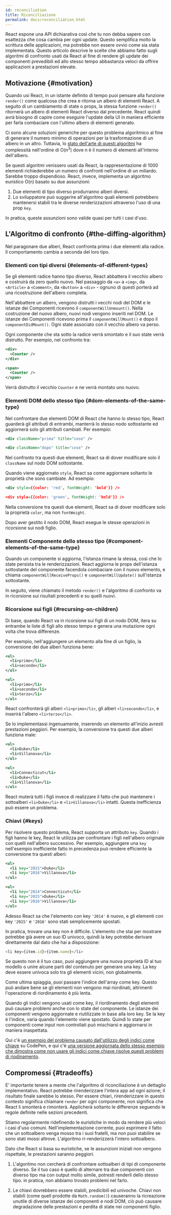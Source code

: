 ```yaml
---
id: reconciliation
title: Riconciliazione
permalink: docs/reconciliation.html
---
```


React espone una API dichiarativa così che tu non debba sapere con esattezza che cosa cambia per ogni update. Questo semplifica molto la scrittura delle applicazioni, ma potrebbe non essere ovvio come sia stata implementata. Questo articolo descrive le scelte che abbiamo fatto sugli algoritmi di confronto usati da React al fine di rendere gli update dei componenti prevedibili ed allo stesso tempo abbastanza veloci da offrire applicazioni a prestazioni elevate.

## Motivazione {#motivation}

Quando usi React, in un istante definito di tempo puoi pensare alla funzione `render()` come qualcosa che crea e ritorna un albero di elementi React. A seguito di un cambiamento di state o props, la stessa funzione `render()` ritornerà un albero di elementi React diverso dal precedente. React quindi avrà bisogno di capire come eseguire l'update della UI in maniera efficiente per farla combaciare con l'ultimo albero di elementi generato.

Ci sono alcune soluzioni generiche per questo problema algoritmico al fine di generare il numero minimo di operazioni per la trasformazione di un albero in un altro. Tuttavia, lo [stato dell'arte di questi algoritmi](https://grfia.dlsi.ua.es/ml/algorithms/references/editsurvey_bille.pdf) ha complessità nell'ordine di O(n<sup>3</sup>) dove n è il numero di elementi all'interno dell'albero.

Se questi algoritmi venissero usati da React, la rappresentazione di 1000 elementi richiederebbe un numero di confronti nell'ordine di un miliardo. Sarebbe troppo dispendioso. React, invece, implementa un algoritmo euristico O(n) basato su due assunzioni:

1. Due elementi di tipo diverso produrranno alberi diversi.
2. Lo sviluppatore può suggerire all'algoritmo quali elementi potrebbero mantenersi stabili tra le diverse renderizzazioni attraverso l'uso di una prop `key`.

In pratica, queste assunzioni sono valide quasi per tutti i casi d'uso.

## L'Algoritmo di confronto {#the-diffing-algorithm}

Nel paragonare due alberi, React confronta prima i due elementi alla radice. Il comportamento cambia a seconda del loro tipo. 

### Elementi con tipi diversi {#elements-of-different-types}

Se gli elementi radice hanno tipo diverso, React abbattera il vecchio albero e costruirà da zero quello nuovo. Nel passaggio da `<a>` a `<img>`, da `<Article>` a `<Comment>`, da `<Button>` a `<div>` - ognuno di questi porterà ad una ricostruzione dell'albero completa.

Nell'abbattere un albero, vengono distrutti i vecchi nodi del DOM e le istanze dei Componenti ricevono il `componentWillUnmount()`. Nella costruzione del nuovo albero, nuovi nodi vengono inseriti nel DOM. Le istanze dei Componenti ricevono prima il `componentWillMount()` e dopo il `componentDidMount()`. Ogni state associato con il vecchio albero va perso.

Ogni componente che sta sotto la radice verrà smontato e il suo state verrà distrutto. Per esempio, nel confronto tra:

```xml
<div>
  <Counter />
</div>

<span>
  <Counter />
</span>
```

Verrà distrutto il vecchio `Counter` e ne verrà montato uno nuovo.

### Elementi DOM dello stesso tipo {#dom-elements-of-the-same-type}

Nel confrontare due elementi DOM di React che hanno lo stesso tipo, React guarderà gli attributi di entrambi, manterrà lo stesso nodo sottostante ed aggiornerà solo gli attributi cambiati. Per esempio:

```xml
<div className="prima" title="cose" />

<div className="dopo" title="cose" />
```

Nel confronto tra questi due elementi, React sa di dover modificare solo il `className` sul nodo DOM sottostante.

Quando viene aggiornato `style`, React sa come aggiornare soltanto le proprietà che sono cambiate. Ad esempio:

```xml
<div style={{color: 'red', fontWeight: 'bold'}} />

<div style={{color: 'green', fontWeight: 'bold'}} />
```

Nella conversione tra questi due elementi, React sa di dover modificare solo la proprietà `color`, ma non `fontWeight`.

Dopo aver gestito il nodo DOM, React esegue le stesse operazioni in ricorsione sui nodi figlio.

### Elementi Componente dello stesso tipo {#component-elements-of-the-same-type}

Quando un componente si aggiorna, l'istanza rimane la stessa, così che lo state persista tra le renderizzazioni. React aggiorna le props dell'istanza sottostante del componente facendola combaciare con il nuovo elemento, e chiama `componentWillReceiveProps()` e `componentWillUpdate()` sull'istanza sottostante. 

In seguito, viene chiamato il metodo `render()` e l'algoritmo di confronto va in ricorsione sui risultati precedenti e su quelli nuovi.

### Ricorsione sui figli {#recursing-on-children}

Di base, quando React va in ricorsione sui figli di un nodo DOM, itera su entrambe le liste di figli allo stesso tempo e genera una mutazione ogni volta che trova differenze.

Per esempio, nell'aggiungere un elemento alla fine di un figlio, la conversione dei due alberi funziona bene:

```xml
<ul>
  <li>primo</li>
  <li>secondo</li>
</ul>

<ul>
  <li>primo</li>
  <li>secondo</li>
  <li>terzo</li>
</ul>
```

React confronterà gli alberi `<li>primo</li>`, gli alberi `<li>secondo</li>`, e inserirà l'albero `<li>terzo</li>`.

Se lo implementassi ingenuamente, inserendo un elemento all'inizio avresti prestazioni peggiori. Per esempio, la conversione tra questi due alberi funziona male:

```xml
<ul>
  <li>Duke</li>
  <li>Villanova</li>
</ul>

<ul>
  <li>Connecticut</li>
  <li>Duke</li>
  <li>Villanova</li>
</ul>
```

React muterà tutti i figli invece di realizzare il fatto che può mantenere i sottoalberi `<li>Duke</li>` e `<li>Villanova</li>` intatti. Questa inefficienza può essere un problema.

### Chiavi {#keys}

Per risolvere questo problema, React supporta un attributo `key`. Quando i figli hanno le key, React le utilizza per confrontare i figli nell'albero originale con quelli nell'albero successivo. Per esempio, aggiungere una `key` nell'esempio inefficiente fatto in precedenza può rendere efficiente la conversione tra questi alberi:

```xml
<ul>
  <li key="2015">Duke</li>
  <li key="2016">Villanova</li>
</ul>

<ul>
  <li key="2014">Connecticut</li>
  <li key="2015">Duke</li>
  <li key="2016">Villanova</li>
</ul>
```

Adesso React sa che l'elemento con key `'2014'` è nuovo, e gli elementi con key `'2015'` e `'2016'` sono stati semplicemente spostati.

In pratica, trovare una key non è difficile. L'elemento che stai per mostrare potrebbe già avere un suo ID univoco, quindi la key potrebbe derivare direttamente dal dato che hai a disposizione:

```js
<li key={item.id}>{item.name}</li>
```

Se questo non è il tuo caso, puoi aggiungere una nuova proprietà ID al tuo modello o unire alcune parti del contenuto per generare una key. La key deve essere univoca solo tra gli elementi vicini, non globalmente.

Come ultima spiaggia, puoi passare l'indice dell'array come key. Questo può andare bene se gli elementi non vengono mai riordinati, altrimenti l'operazione di riordinamento è più lenta.

Quando gli indici vengono usati come key, il riordinamento degli elementi può causare problemi anche con lo state del componente. Le istanze dei componenti vengono aggiornate e riutilizzate in base alla loro key. Se la key è l'indice, varia quando l'elemento viene spostato. Quindi lo state per componenti come input non controllati può mischiarsi e aggiornarsi in maniera inaspettata.

Qui c'è [un esempio del problema causato dall'utilizzo degli indici come chiave](codepen://reconciliation/index-used-as-key) su CodePen, e qui c'è [una versione aggiornata dello stesso esempio che dimostra come non usare gli indici come chiave risolve questi problemi di riodinamento](codepen://reconciliation/no-index-used-as-key).

## Compromessi {#tradeoffs}

E' importante tenere a mente che l'algoritmo di riconciliazione è un dettaglio implementativo. React potrebbe rirenderizzare l'intera app ad ogni azione; il risultato finale sarebbe lo stesso. Per essere chiari, rirenderizzare in questo contesto significa chiamare `render` per ogni componente, non significa che React li smonterà e rimonterà. Applicherà soltanto le differenze seguendo le regole definite nelle sezioni precedenti.

Stiamo regolarmente ridefinendo le euristiche in modo da rendere più veloci i casi d'uso comuni. Nell'implementazione corrente, puoi esprimere il fatto che un sottoalbero venga mosso tra i suoi fratelli, ma non puoi stabilire se sono stati mossi altrove. L'algoritmo ri-renderizzerà l'intero sottoalbero.

Dato che React si basa su euristiche, se le assunzioni iniziali non vengono rispettate, le prestazioni saranno peggiori.

1. L'algoritmo non cercherà di confrontare sottoalberi di tipi di componente diverso. Se il tuo caso è quello di alternare tra due componenti con diverso tipo ma con output molto simile, potresti renderli dello stesso tipo. in pratica, non abbiamo trovato problemi nel farlo.

2. Le chiavi dovrebbero essere stabili, predicibili ed univoche. Chiavi non stabili (come quell prodotte da `Math.random()`) causeranno la ricreazione unutile di diverse istanze dei componenti e nodi DOM, ciò può causare degradazione delle prestazioni e perdita di state nei componenti figlio.
